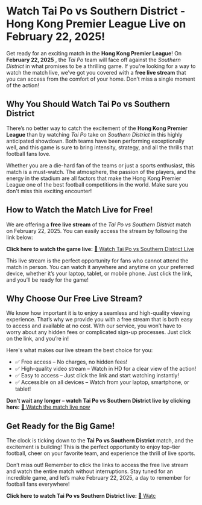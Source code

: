 # Watch Tai Po vs Southern District - Hong Kong Premier League Live on February 22, 2025!

Get ready for an exciting match in the **Hong Kong Premier League**! On **February 22, 2025** , the _Tai Po_ team will face off against the _Southern District_ in what promises to be a thrilling game. If you're looking for a way to watch the match live, we’ve got you covered with a **free live stream** that you can access from the comfort of your home. Don’t miss a single moment of the action!

## Why You Should Watch Tai Po vs Southern District

There’s no better way to catch the excitement of the **Hong Kong Premier League** than by watching _Tai Po_ take on _Southern District_ in this highly anticipated showdown. Both teams have been performing exceptionally well, and this game is sure to bring intensity, strategy, and all the thrills that football fans love.

Whether you are a die-hard fan of the teams or just a sports enthusiast, this match is a must-watch. The atmosphere, the passion of the players, and the energy in the stadium are all factors that make the Hong Kong Premier League one of the best football competitions in the world. Make sure you don't miss this exciting encounter!

## How to Watch the Match Live for Free!

We are offering a **free live stream** of the _Tai Po vs Southern District_ match on February 22, 2025. You can easily access the stream by following the link below:

**Click here to watch the game live:** [🔴 Watch Tai Po vs Southern District Live](https://tinyurl.com/livestreamfreeo?st=Tai+Po+vs+Southern+District&si=gh)

This live stream is the perfect opportunity for fans who cannot attend the match in person. You can watch it anywhere and anytime on your preferred device, whether it’s your laptop, tablet, or mobile phone. Just click the link, and you’ll be ready for the game!

## Why Choose Our Free Live Stream?

We know how important it is to enjoy a seamless and high-quality viewing experience. That’s why we provide you with a free stream that is both easy to access and available at no cost. With our service, you won’t have to worry about any hidden fees or complicated sign-up processes. Just click on the link, and you’re in!

Here's what makes our live stream the best choice for you:

- ✅ Free access – No charges, no hidden fees!
- ✅ High-quality video stream – Watch in HD for a clear view of the action!
- ✅ Easy to access – Just click the link and start watching instantly!
- ✅ Accessible on all devices – Watch from your laptop, smartphone, or tablet!

**Don’t wait any longer – watch Tai Po vs Southern District live by clicking here:** [🔴 Watch the match live now](https://tinyurl.com/livestreamfreeo?st=Tai+Po+vs+Southern+District&si=gh)

## Get Ready for the Big Game!

The clock is ticking down to the **Tai Po vs Southern District** match, and the excitement is building! This is the perfect opportunity to enjoy top-tier football, cheer on your favorite team, and experience the thrill of live sports.

Don’t miss out! Remember to click the links to access the free live stream and watch the entire match without interruptions. Stay tuned for an incredible game, and let’s make February 22, 2025, a day to remember for football fans everywhere!

**Click here to watch Tai Po vs Southern District live:** [🔴 Watc](https://tinyurl.com/livestreamfreeo?st=Tai+Po+vs+Southern+District&si=gh)
